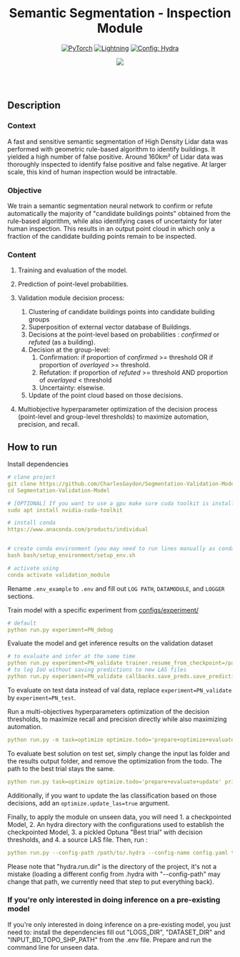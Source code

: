 <div align="center">

# Semantic Segmentation - Inspection Module

<a href="https://pytorch.org/get-started/locally/"><img alt="PyTorch" src="https://img.shields.io/badge/PyTorch-ee4c2c?logo=pytorch&logoColor=white"></a>
<a href="https://pytorchlightning.ai/"><img alt="Lightning" src="https://img.shields.io/badge/-Lightning-792ee5?logo=pytorchlightning&logoColor=white"></a>
<a href="https://hydra.cc/"><img alt="Config: Hydra" src="https://img.shields.io/badge/Config-Hydra-89b8cd"></a>

[![](https://shields.io/badge/-Lightning--Hydra--Template-017F2F?style=flat&logo=github&labelColor=303030)](https://github.com/ashleve/lightning-hydra-template)
</div>
<br><br>

## Description
### Context
A fast and sensitive semantic segmentation of High Density Lidar data was performed with geometric rule-based algorithm to identify buildings. It yielded a high number of false positive. Around 160km² of Lidar data was thoroughly inspected to identify false positive and false negative. At larger scale, this kind of human inspection would be intractable.

### Objective
We train a semantic segmentation neural network to confirm or refute automatically the majority of "candidate buildings points" obtained from the rule-based algorithm, while also identifying cases of uncertainty for later human inspection. This results in an output point cloud in which only a fraction of the candidate building points remain to be inspected.

### Content

1) Training and evaluation of the model.
2) Prediction of point-level probabilities.
3) Validation module decision process:
    1) Clustering of candidate buildings points into candidate building groups
    2) Superposition of external vector database of Buildings.
    3) Decisions at the point-level based on probabilities : _confirmed_ or _refuted_ (as a building).
    3) Decision at the group-level:
        1) Confirmation: if proportion of _confirmed_ >= threshold OR if proportion of _overlayed_ >= threshold.
        2) Refutation: if proportion of _refuted_  >= threshold AND proportion of _overlayed_ < threshold
        3) Uncertainty: elsewise.
    4) Update of the point cloud based on those decisions.

4) Multiobjective hyperparameter optimization of the decision process (point-level and group-level thresholds) to maximize automation, precision, and recall.


## How to run
Install dependencies
```yaml
# clone project
git clone https://github.com/CharlesGaydon/Segmentation-Validation-Model
cd Segmentation-Validation-Model

# [OPTIONAL] If you want to use a gpu make sure cuda toolkit is installed
sudo apt install nvidia-cuda-toolkit

# install conda
https://www.anaconda.com/products/individual


# create conda environment (you may need to run lines manually as conda may not activate properly from bash script)
bash bash/setup_environment/setup_env.sh

# activate using
conda activate validation_module
```

Rename `.env_example` to `.env` and fill out `LOG PATH`, `DATAMODULE`, and `LOGGER` sections.

Train model with a specific experiment from [configs/experiment/](configs/experiment/)
```yaml
# default
python run.py experiment=PN_debug
```

Evaluate the model and get inference results on the validation dataset
```yaml
# to evaluate and infer at the same time
python run.py experiment=PN_validate trainer.resume_from_checkpoint=/path/to/checkpoints.ckpt fit_the_model=false test_the_model=true
# to log IoU without saving predictions to new LAS files 
python run.py experiment=PN_validate callbacks.save_preds.save_predictions=false trainer.resume_from_checkpoint=/path/to/checkpoints.ckpt fit_the_model=false test_the_model=true
```
To evaluate on test data instead of val data, replace `experiment=PN_validate` by `experiment=PN_test`.


Run a multi-objectives hyperparameters optimization of the decision thresholds, to maximize recall and precision directly while also maximizing automation.

```yaml
python run.py -m task=optimize optimize.todo='prepare+optimize+evaluate+update' optimize.predicted_las_dirpath="/path/to/val/las/folder/" optimize.results_output_dir="/path/to/save/updated/val/las/"  optimize.best_trial_pickle_path="/path/to/best_trial.pkl"
```

To evaluate best solution on test set, simply change the input las folder and the results output folder, and remove the optimization from the todo. The path to the best trial stays the same.

```yaml
python run.py task=optimize optimize.todo='prepare+evaluate+update' print_config=false optimize.predicted_las_dirpath="/path/to/test/las/folder/" optimize.results_output_dir="/path/to/save/updated/test/las/" optimize.best_trial_pickle_path="/path/to/best_trial.pkl"
```

Additionally, if you want to update the las classification based on those decisions, add an `optimize.update_las=true` argument.


Finally, to apply the module on unseen data, you will need 1. a checkpointed Model, 2. An hydra directory with the configurations used to establish the checkpointed Model, 3. a pickled Optuna "Best trial" with decision thresholds, and 4. a source LAS file. Then, run :

```yaml
python run.py --config-path /path/to/.hydra --config-name config.yaml task=predict hydra.run.dir=path/to/Segmentation-Validation-Model +prediction.resume_from_checkpoint=/path/to/checkpoints.ckpt +prediction.src_las=/path/to/input.las +prediction.best_trial_pickle_path=/path/to/best_trial.pkl prediction.output_dir=/path/to/save/updated/test/las/ datamodule.batch_size=16
```

Please note that "hydra.run.dir" is the directory of the project, it's not a mistake (loading a different config from .hydra with "--config-path" may change that path, we currently need that step to put everything back).

### If you're only interested in doing inference on a pre-existing model
If you're only interested in doing inference on a pre-existing model, you just need to:
  install the dependencies
  fill out "LOGS_DIR", "DATASET_DIR" and "INPUT_BD_TOPO_SHP_PATH" from the .env file.
  Prepare and run the command line for unseen data.